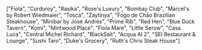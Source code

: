 ["Fiola", "Corduroy", "Rasika", "Rose's Luxury", "Bombay Club", "Marcel's by Robert Wiedmaier", "Tosca", "Zaytinya", "Fogo de Chão Brazilian Steakhouse", "Minibar by José Andrés", "Prime Rib", "Red Hen", "Blue Duck Tavern", "Komi", "Mintwood Place", "Fiola Mare", "Little Serow", "Casa Luca", "Central Michel Richard", "BlackSalt", "Acqua Al 2", "SEI Restaurant & Lounge", "Sushi Taro", "Duke's Grocery", "Ruth's Chris Steak House"]
